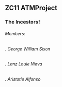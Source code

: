 ## ZC11 ATMProject

### The Incestors!

###### Members:

###### . George William Sison

###### . Lanz Louie Nieva

###### . Aristotle Alfonso
